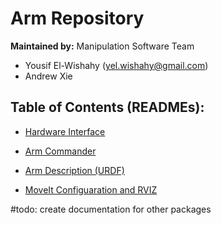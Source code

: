 # Arm Repository

**Maintained by:** Manipulation Software Team 

- Yousif El-Wishahy (yel.wishahy@gmail.com)
- Andrew Xie 

## Table of Contents (READMEs):

- [Hardware Interface](./ob1_arm_hw_interface/README/README.md)

- [Arm Commander](./ob1_arm_control/README/README.md)

- [Arm Description (URDF)](./ob1_arm_description/README/README.md)

- [MoveIt Configuaration and RVIZ](./ob1_arm_moveit_config/README/README.md)
    
#todo: create documentation for other packages
